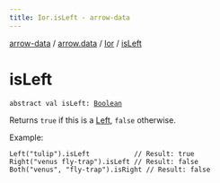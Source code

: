 ```yaml
---
title: Ior.isLeft - arrow-data
---
```


[arrow-data](../../index.html) / [arrow.data](../index.html) / [Ior](index.html) / [isLeft](./is-left.html)

# isLeft

`abstract val isLeft: `[`Boolean`](https://kotlinlang.org/api/latest/jvm/stdlib/kotlin/-boolean/index.html)

Returns `true` if this is a [Left](-left/index.html), `false` otherwise.

Example:

```
Left("tulip").isLeft           // Result: true
Right("venus fly-trap").isLeft // Result: false
Both("venus", "fly-trap").isRight // Result: false
```

